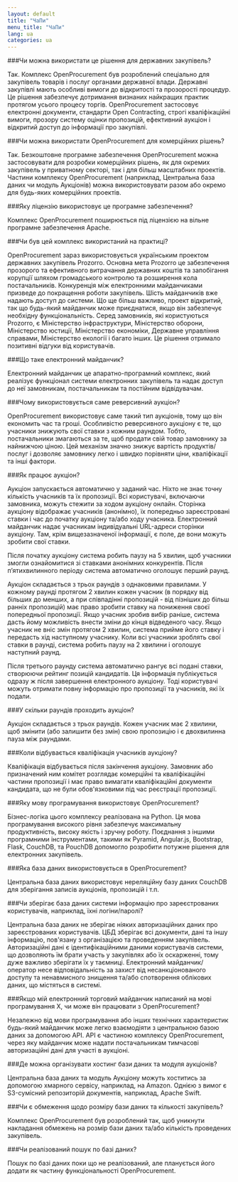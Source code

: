 ```yaml
---
layout: default
title: "ЧаПи"
menu_title: "ЧаПи"
lang: ua
categories: ua
---
```

###Чи можна використати це рішення для державних закупівель?

Так. Комплекс OpenProcurement був розроблений спеціально для закупівель товарів і послуг органами державної влади. Державні закупівлі мають особливі вимоги до відкритості та прозорості процедур. Це рішення забезпечує дотримання визнаних найкращих практик протягом усього процесу торгів. OpenProcurement застосовує електронні документи, стандарти Open Contracting, строгі кваліфікаційні вимоги, прозору систему оцінки пропозицій, ефективний аукціон і відкритий доступ до інформації про закупівлі.

###Чи можна використати OpenProcurement для комерційних рішень?

Так. Безкоштовне програмне забезпечення OpenProcurement можна застосовувати для розробки комерційних рішень, як для окремих закупівель у приватному секторі, так і для  більш масштабних проектів. Частини комплексу OpenProcurement (наприклад, Центральна база даних чи модуль Аукціонів) можна використовувати разом або окремо для будь-яких комерційних проектів.

###Яку ліцензію використовує це програмне забезпечення?

Комплекс OpenProcurement поширюється під ліцензією на вільне програмне забезпечення Apache.

###Чи був цей комплекс використаний на практиці?

OpenProcurement зараз використовується українським проектом державних закупівель Prozorro. Основна мета Prozorro це забезпечення прозорого та ефективного витрачання державних коштів та запобігання корупції шляхом громадського контролю та розширення кола постачальників. Конкуренція між електронними майданчиками призведе до покращення роботи закупівель. Шість майданчиків вже надають доступ до системи. Що ще більш важливо, проект відкритий, так що будь-який майданчик може приєднатися, якщо він забезпечує необхідну функціональність. Серед замовників, які користуються Prozorro, є Міністерство інфраструктури, Міністерство оборони, Міністерство юстиції, Міністерство економіки, Державне управління справами, Міністерство екології і багато інших. Це рішення отримало позитивні відгуки від користувачів.

###Що таке електронний майданчик?

Електронний майданчик це апаратно-програмний комплекс, який реалізує функціонал системи електронних закупівель та надає доступ до неї замовникам, постачальникам та постійним відвідувачам.

###Чому використовується саме реверсивний аукціон?

OpenProcurement використовує саме такий тип аукціонів, тому що він економить час та гроші. Особливістю реверсивного аукціону є те, що учасники знижують свої ставки з кожним раундом. Тобто, постачальники змагаються за те, щоб продати свій товар замовнику за найнижчою ціною. Цей механізм значно знижує вартість продуктів/послуг і дозволяє замовнику легко і швидко порівняти ціни, кваліфікації та інші фактори.

###Як працює аукціон?

Аукціон запускається автоматично у заданий час. Ніхто не знає точну кількість учасників та їх пропозиції. Всі користувачі, включаючи замовника, можуть стежити за ходом аукціону онлайн. Сторінка аукціону відображає учасників (анонімно), їх попередньо зареєстровані ставки і час до початку аукціону та/або ходу учасника. Електронний майданчик надає учасникам індивідуальні URL-адреси сторінки аукціону. Там, крім вищезазначеної інформації, є поле, де вони можуть зробити свої ставки.

Після початку аукціону система робить паузу на 5 хвилин, щоб учасники змогли ознайомитися зі ставками анонімних конкурентів. Після п’ятихвилинного періоду система автоматично оголошує перший раунд.

Аукціон складається з трьох раундів з однаковими правилами. У кожному раунді протягом 2 хвилин кожен учасник (в порядку від більших до менших, а при співпадінні пропозицій - від пізніших до більш ранніх пропозицій) має право зробити ставку на пониження своєї попередньої пропозиції. Якщо учасник зробив вибір раніше, система дасть йому можливість внести зміни до кінця відведеного часу. Якщо учасник не вніс змін протягом 2 хвилин, система прийме його ставку і передасть хід наступному учаснику. Коли всі учасники зроблять свої ставки в раунді, система робить паузу на 2 хвилини і оголошує наступний раунд.

Після третього раунду система автоматично рангує всі подані ставки, створюючи рейтинг позицій кандидатів. Ця інформація публікується одразу ж після завершення електронного аукціону. Тоді користувачі можуть отримати повну інформацію про пропозиції та учасників, які їх подали.

###У скільки раундів проходить аукціон?

Аукціон складається з трьох раундів. Кожен учасник має 2 хвилини, щоб змінити (або залишити без змін) свою пропозицію і є двохвилинна пауза між раундами.

###Коли відбувається кваліфікація учасників аукціону?

Кваліфікація відбувається після закінчення аукціону. Замовник або призначений ним комітет розглядає комерційні та кваліфікаційні частини пропозиції і має право вимагати кваліфікаційні документи кандидата, що не були обов'язковими під час реєстрації пропозиції.

###Яку мову програмування використовує OpenProcurement?

Бізнес-логіка цього комплексу реалізована на Python. Ця мова програмування високого рівня забезпечує максимальну продуктивність, високу якість і зручну роботу. Поєднання з іншими програмними інструментами, такими як Pyramid, Angular.js, Bootstrap, Flask, CouchDB, та PouchDB допомогло розробити потужне рішення для електронних закупівель.

###Яка база даних використовується в OpenProcurement?

Центральна база даних використовує нереляційну базу даних CouchDB для зберігання записів аукціонів, пропозицій і т.п.

###Чи зберігає база даних системи інформацію про зареєстрованих користувачів, наприклад, їхні логіни/паролі?

Центральна база даних не зберігає ніяких авторизаційних даних про зареєстрованих користувачів. ЦБД зберігає всі документи, дані та іншу інформацію, пов'язану з організацією та проведенням закупівель. Авторизаційні дані є ідентифікаційними даними користувачів системи, що дозволяють їм брати участь у закупівлях або їх оскарженні, тому дуже важливо зберігати їх у таємниці. Електронний майданчик/оператор несе відповідальність за захист від несанкціонованого доступу та ненавмисного знищення та/або спотворення облікових даних, що містяться в системі.

###Якщо мій електронний торговий майданчик написаний на мові програмування X, чи може він працювати з OpenProcurement?

Незалежно від мови програмування або інших технічних характеристик будь-який майданчик може легко взаємодіяти з центральною базою даних за допомогою API. API є частиною комплексу OpenProcurement, через яку майданчик може надати постачальникам тимчасові авторизаційні дані для участі в аукціоні.

###Де можна організувати хостинг бази даних та модуля аукціонів?

Центральна база даних та модуль Аукціону можуть хоститись за допомогою хмарного сервісу, наприклад, на Amazon. Однією з вимог є S3-сумісний репозиторій документів, наприклад, Apache Swift.

###Чи є обмеження щодо розміру бази даних та кількості закупівель?

Комплекс OpenProcurement був розроблений так, щоб уникнути накладання обмежень на розмір бази даних та/або кількість проведених закупівель.

###Чи реалізований пошук по базі даних?

Пошук по базі даних поки що не реалізований, але планується його додати як частину функціональності OpenProcurement.

